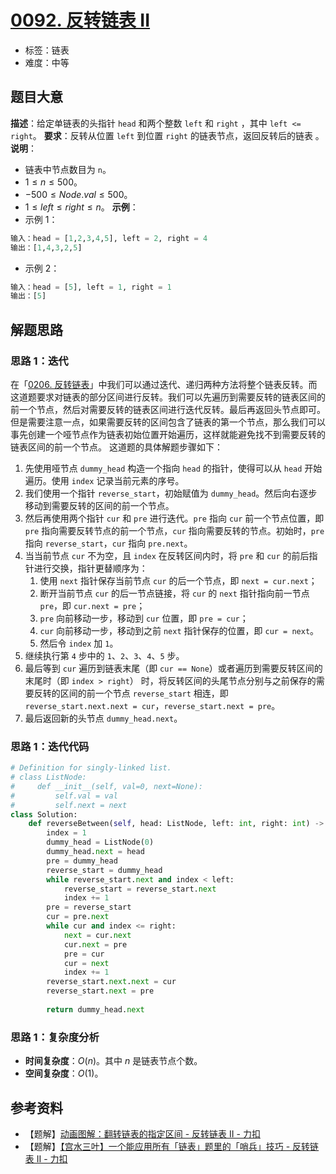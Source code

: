 # [0092. 反转链表 II ](https://leetcode.cn/problems/reverse-linked-list-ii/)
- 标签：链表
- 难度：中等
## 题目大意
**描述**：给定单链表的头指针 `head` 和两个整数 `left` 和 `right` ，其中 `left <= right`。
**要求**：反转从位置 `left` 到位置 `right` 的链表节点，返回反转后的链表 。
**说明**：
- 链表中节点数目为 `n`。
- $1 \le n \le 500$。
- $-500 \le Node.val \le 500$。
- $1 \le left \le right \le n$。
**示例**：
- 示例 1：
```python
输入：head = [1,2,3,4,5], left = 2, right = 4
输出：[1,4,3,2,5]
```
- 示例 2：
```python
输入：head = [5], left = 1, right = 1
输出：[5]
```
## 解题思路
### 思路 1：迭代
在「[0206. 反转链表](https://leetcode.cn/problems/reverse-linked-list/)」中我们可以通过迭代、递归两种方法将整个链表反转。而这道题要求对链表的部分区间进行反转。我们可以先遍历到需要反转的链表区间的前一个节点，然后对需要反转的链表区间进行迭代反转。最后再返回头节点即可。
但是需要注意一点，如果需要反转的区间包含了链表的第一个节点，那么我们可以事先创建一个哑节点作为链表初始位置开始遍历，这样就能避免找不到需要反转的链表区间的前一个节点。
这道题的具体解题步骤如下：
1. 先使用哑节点 `dummy_head` 构造一个指向 `head` 的指针，使得可以从 `head` 开始遍历。使用 `index` 记录当前元素的序号。
2. 我们使用一个指针 `reverse_start`，初始赋值为 `dummy_head`。然后向右逐步移动到需要反转的区间的前一个节点。
3. 然后再使用两个指针 `cur` 和 `pre` 进行迭代。`pre` 指向 `cur` 前一个节点位置，即 `pre` 指向需要反转节点的前一个节点，`cur` 指向需要反转的节点。初始时，`pre` 指向 `reverse_start`，`cur` 指向 `pre.next`。
4. 当当前节点 `cur` 不为空，且 `index` 在反转区间内时，将 `pre` 和 `cur` 的前后指针进行交换，指针更替顺序为：
   1. 使用 `next` 指针保存当前节点 `cur` 的后一个节点，即 `next = cur.next`；
   2. 断开当前节点 `cur` 的后一节点链接，将 `cur` 的 `next` 指针指向前一节点 `pre`，即 `cur.next = pre`；
   3. `pre` 向前移动一步，移动到 `cur` 位置，即 `pre = cur`；
   4. `cur` 向前移动一步，移动到之前 `next` 指针保存的位置，即 `cur = next`。
   5. 然后令 `index` 加 `1`。
5. 继续执行第 `4` 步中的 `1`、`2`、`3`、`4`、`5` 步。
6. 最后等到 `cur` 遍历到链表末尾（即 `cur == None`）或者遍历到需要反转区间的末尾时（即 `index > right`） 时，将反转区间的头尾节点分别与之前保存的需要反转的区间的前一个节点 `reverse_start` 相连，即 `reverse_start.next.next = cur`，`reverse_start.next = pre`。
7. 最后返回新的头节点 `dummy_head.next`。
### 思路 1：迭代代码
```python
# Definition for singly-linked list.
# class ListNode:
#     def __init__(self, val=0, next=None):
#         self.val = val
#         self.next = next
class Solution:
    def reverseBetween(self, head: ListNode, left: int, right: int) -> ListNode:
        index = 1
        dummy_head = ListNode(0)
        dummy_head.next = head
        pre = dummy_head
        reverse_start = dummy_head
        while reverse_start.next and index < left:
            reverse_start = reverse_start.next
            index += 1
        pre = reverse_start
        cur = pre.next
        while cur and index <= right:
            next = cur.next
            cur.next = pre
            pre = cur
            cur = next
            index += 1
        reverse_start.next.next = cur
        reverse_start.next = pre
        
        return dummy_head.next
```
### 思路 1：复杂度分析
- **时间复杂度**：$O(n)$。其中 $n$ 是链表节点个数。
- **空间复杂度**：$O(1)$。
## 参考资料
- 【题解】[动画图解：翻转链表的指定区间 - 反转链表 II - 力扣](https://leetcode.cn/problems/reverse-linked-list-ii/solution/dong-hua-tu-jie-fan-zhuan-lian-biao-de-z-n4px/)
- 【题解】[【宫水三叶】一个能应用所有「链表」题里的「哨兵」技巧 - 反转链表 II - 力扣](https://leetcode.cn/problems/reverse-linked-list-ii/solution/yi-ge-neng-ying-yong-suo-you-lian-biao-t-vjx6/)
